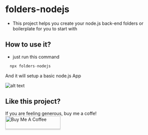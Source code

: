 # folders-nodejs

- This project helps you create your node.js back-end folders or boilerplate for you to start with

## How to use it?

- just run this command

```ts
  npx folders-nodejs
```

And it will setup a basic node.js App

![alt text](https://github.com/Hamza-Hasnni/mkdir-node/blob/main/structer.png?raw=true)

## Like this project?

If you are feeling generous, buy me a coffe!<br>
<a href="https://www.buymeacoffee.com/time4coding" target="_blank"><img src="https://www.buymeacoffee.com/assets/img/custom_images/orange_img.png" alt="Buy Me A Coffee" style="height: 41px !important;width: 174px !important;box-shadow: 0px 3px 2px 0px rgba(190, 190, 190, 0.5) !important;-webkit-box-shadow: 0px 3px 2px 0px rgba(190, 190, 190, 0.5) !important;" ></a>
